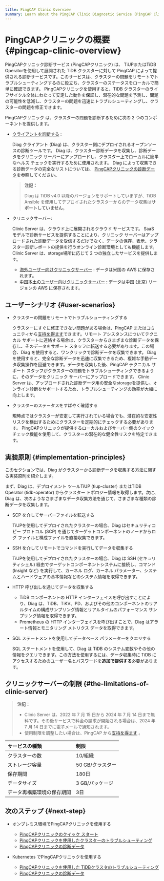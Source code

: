 ```yaml
---
title: PingCAP Clinic Overview
summary: Learn about the PingCAP Clinic Diagnostic Service (PingCAP Clinic), including tool components, user scenarios, and implementation principles.
---
```


# PingCAPクリニックの概要 {#pingcap-clinic-overview}

PingCAPクリニック診断サービス (PingCAPクリニック) は、 TiUPまたはTiDB Operatorを使用して展開された TiDB クラスターに対して PingCAP によって提供される診断サービスです。このサービスは、クラスターの問題をリモートでトラブルシューティングするのに役立ち、クラスターのステータスをローカルで簡単に確認できます。 PingCAPクリニックを使用すると、TiDB クラスターのライフサイクル全体にわたって安定した動作を保証し、潜在的な問題を予測し、問題の可能性を低減し、クラスターの問題を迅速にトラブルシューティングし、クラスターの問題を修正できます。

PingCAPクリニック は、クラスターの問題を診断するために次の 2 つのコンポーネントを提供します。

-   [クライアントを診断する](https://github.com/pingcap/diag) :

    Diag クライアント (Diag) は、クラスター側にデプロイされるオープンソースの診断ツールです。 Diag は、クラスター診断データを収集し、診断データをクリニック サーバーにアップロードし、クラスター上でローカルに簡単なヘルス チェックを実行するために使用されます。 Diag によって収集できる診断データの完全なリストについては、 [PingCAPクリニックの診断データ](/clinic/clinic-data-instruction-for-tiup.md)を参照してください。

    > **注記：**
    >
    > Diag は TiDB v4.0 以降のバージョンをサポートしていますが、TiDB Ansible を使用してデプロイされたクラスターからのデータ収集は**サポートしていません**。

-   クリニックサーバー:

    Clinic Server は、クラウド上に展開されるクラウド サービスです。 SaaS モデルで診断サービスを提供することにより、クリニック サーバーはアップロードされた診断データを受信するだけでなく、データの保存、表示、クラスター診断レポートの提供を行うオンライン診断環境としても機能します。 Clinic Server は、storage場所に応じて 2 つの独立したサービスを提供します。

    -   [海外ユーザー向けクリニックサーバー](https://clinic.pingcap.com) : データは米国の AWS に保存されます。
    -   [中国本土のユーザー向けクリニックサーバー](https://clinic.pingcap.com.cn) : データは中国 (北京) リージョンの AWS に保存されます。

## ユーザーシナリオ {#user-scenarios}

-   クラスターの問題をリモートでトラブルシューティングする

    クラスターにすぐに修正できない問題がある場合は、PingCAP またはコミュニティから[支持を得ます](/support.md)できます。リモート アシスタンスについてテクニカル サポートに連絡する場合は、クラスターからさまざまな診断データを保存し、そのデータをサポート スタッフに転送する必要があります。この場合、Diag を使用すると、ワンクリックで診断データを収集できます。 Diag を使用すると、完全な診断データを迅速に収集できるため、複雑な手動データ収集操作を回避できます。データを収集した後、PingCAP テクニカル サポート スタッフがクラスターの問題をトラブルシューティングできるように、そのデータをクリニック サーバーにアップロードできます。 Clinic Server は、アップロードされた診断データ用の安全なstorageを提供し、オンライン診断をサポートするため、トラブルシューティングの効率が大幅に向上します。

-   クラスターのステータスをすばやく確認する

    現時点ではクラスターが安定して実行されている場合でも、潜在的な安定性リスクを検出するためにクラスターを定期的にチェックする必要があります。 PingCAPクリニックが提供するローカルおよびサーバー側のクイック チェック機能を使用して、クラスターの潜在的な健全性リスクを特定できます。

## 実装原則 {#implementation-principles}

このセクションでは、Diag がクラスターから診断データを収集する方法に関する実装原則を紹介します。

まず、Diag は、デプロイメント ツールTiUP (tiup-cluster) またはTiDB Operator (tidb-operator) からクラスター トポロジー情報を取得します。次に、Diag は、次のようなさまざまなデータ収集方法を通じて、さまざまな種類の診断データを収集します。

-   SCP を介してサーバーファイルを転送する

    TiUPを使用してデプロイされたクラスターの場合、Diag はセキュリティコピー プロトコル (SCP) を通じてターゲットコンポーネントのノードからログ ファイルと構成ファイルを直接収集できます。

-   SSH を介してリモートでコマンドを実行してデータを収集する

    TiUPを使用してデプロイされたクラスターの場合、Diag は SSH (セキュリティシェル) 経由でターゲットコンポーネントシステムに接続し、コマンド (Insight など) を実行して、カーネル ログ、カーネル パラメーター、システムとハードウェアの基本情報などのシステム情報を取得できます。

-   HTTP 呼び出しを通じてデータを収集する

    -   TiDB コンポーネントの HTTP インターフェイスを呼び出すことにより、Diag は、TiDB、TiKV、PD、およびその他のコンポーネントのリアルタイムの構成サンプリング情報とリアルタイムのパフォーマンス サンプリング情報を取得できます。
    -   Prometheus の HTTP インターフェイスを呼び出すことで、Diag はアラート情報とモニタリング メトリクス データを取得できます。

-   SQL ステートメントを使用してデータベース パラメーターをクエリする

    SQL ステートメントを使用して、Diag は TiDB のシステム変数やその他の情報をクエリできます。この方法を使用するには、データ収集時に TiDB にアクセスするためのユーザー名とパスワードを**追加で提供する**必要があります。

## クリニックサーバーの制限 {#the-limitations-of-clinic-server}

> **注記：**
>
> -   Clinic Server は、2022 年 7 月 15 日から 2024 年 7 月 14 日まで無料です。その後サービスで料金の請求が開始される場合は、2024 年 7 月 14 日までに電子メールで通知されます。
> -   使用制限を調整したい場合は、PingCAP から[支持を得ます](/support.md) 。

| サービスの種類       | 制限          |
| :------------ | :---------- |
| クラスターの数       | 10/組織       |
| ストレージ容量       | 50 GB/クラスター |
| 保存期間          | 180日        |
| データサイズ        | 3 GB/パッケージ  |
| データ再構築環境の保存期間 | 3日          |

## 次のステップ {#next-step}

-   オンプレミス環境でPingCAPクリニックを使用する
    -   [PingCAPクリニックのクイック スタート](/clinic/quick-start-with-clinic.md)
    -   [PingCAPクリニックを使用したクラスターのトラブルシューティング](/clinic/clinic-user-guide-for-tiup.md)
    -   [PingCAPクリニックの診断データ](/clinic/clinic-data-instruction-for-tiup.md)

-   Kubernetes でPingCAPクリニックを使用する
    -   [PingCAPクリニックを使用した TiDBクラスタのトラブルシューティング](https://docs.pingcap.com/tidb-in-kubernetes/stable/clinic-user-guide)
    -   [PingCAPクリニックの診断データ](https://docs.pingcap.com/tidb-in-kubernetes/stable/clinic-data-collection)
